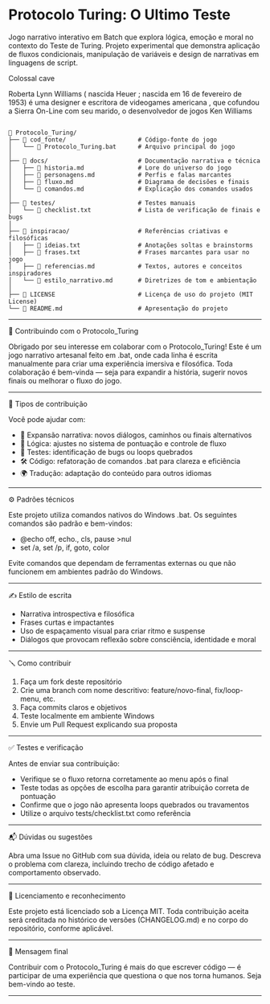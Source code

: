 # Protocolo Turing: O Ultimo Teste
Jogo narrativo interativo em Batch que explora lógica, emoção e moral no contexto do Teste de Turing. Projeto experimental que demonstra aplicação de fluxos condicionais, manipulação de variáveis e design de narrativas em linguagens de script.



Colossal cave 

Roberta Lynn Williams ( nascida  Heuer ; nascida em 16 de fevereiro de 1953) é uma designer e escritora de videogames americana , que cofundou a Sierra On-Line com seu marido, o desenvolvedor de jogos Ken Williams

```text

📁 Protocolo_Turing/
├── 📁 cod_fonte/                    # Código-fonte do jogo  
│   └── 📄 Protocolo_Turing.bat      # Arquivo principal do jogo  
│  
├── 📁 docs/                         # Documentação narrativa e técnica  
│   ├── 📄 historia.md               # Lore do universo do jogo  
│   ├── 📄 personagens.md            # Perfis e falas marcantes  
│   ├── 📄 fluxo.md                  # Diagrama de decisões e finais  
│   └── 📄 comandos.md               # Explicação dos comandos usados  
│  
├── 📁 testes/                       # Testes manuais  
│   └── 📄 checklist.txt             # Lista de verificação de finais e bugs  
│  
├── 📁 inspiracao/                   # Referências criativas e filosóficas  
│   ├── 📄 ideias.txt                # Anotações soltas e brainstorms  
│   ├── 📄 frases.txt                # Frases marcantes para usar no jogo  
│   ├── 📄 referencias.md            # Textos, autores e conceitos inspiradores  
│   └── 📄 estilo_narrativo.md       # Diretrizes de tom e ambientação  
│  
├── 📄 LICENSE                       # Licença de uso do projeto (MIT License)  
└── 📄 README.md                     # Apresentação do projeto 

```

---

🤝 Contribuindo com o Protocolo_Turing

Obrigado por seu interesse em colaborar com o Protocolo_Turing! Este é um jogo narrativo artesanal feito em .bat, onde cada linha é escrita manualmente para criar uma experiência imersiva e filosófica. Toda colaboração é bem-vinda — seja para expandir a história, sugerir novos finais ou melhorar o fluxo do jogo.

---

🧠 Tipos de contribuição

Você pode ajudar com:

- 📜 Expansão narrativa: novos diálogos, caminhos ou finais alternativos  
- 🧩 Lógica: ajustes no sistema de pontuação e controle de fluxo  
- 🧪 Testes: identificação de bugs ou loops quebrados  
- 🛠️ Código: refatoração de comandos .bat para clareza e eficiência  
- 🌍 Tradução: adaptação do conteúdo para outros idiomas

---

⚙️ Padrões técnicos

Este projeto utiliza comandos nativos do Windows .bat. Os seguintes comandos são padrão e bem-vindos:

- @echo off, echo., cls, pause >nul  
- set /a, set /p, if, goto, color

Evite comandos que dependam de ferramentas externas ou que não funcionem em ambientes padrão do Windows.

---

✍️ Estilo de escrita

- Narrativa introspectiva e filosófica  
- Frases curtas e impactantes  
- Uso de espaçamento visual para criar ritmo e suspense  
- Diálogos que provocam reflexão sobre consciência, identidade e moral

---

🪛 Como contribuir

1. Faça um fork deste repositório  
2. Crie uma branch com nome descritivo: feature/novo-final, fix/loop-menu, etc.  
3. Faça commits claros e objetivos  
4. Teste localmente em ambiente Windows  
5. Envie um Pull Request explicando sua proposta

---

✅ Testes e verificação

Antes de enviar sua contribuição:

- Verifique se o fluxo retorna corretamente ao menu após o final  
- Teste todas as opções de escolha para garantir atribuição correta de pontuação  
- Confirme que o jogo não apresenta loops quebrados ou travamentos  
- Utilize o arquivo tests/checklist.txt como referência

---

📬 Dúvidas ou sugestões

Abra uma Issue no GitHub com sua dúvida, ideia ou relato de bug. Descreva o problema com clareza, incluindo trecho de código afetado e comportamento observado.

---

📄 Licenciamento e reconhecimento

Este projeto está licenciado sob a Licença MIT. Toda contribuição aceita será creditada no histórico de versões (CHANGELOG.md) e no corpo do repositório, conforme aplicável.

---

🧭 Mensagem final

Contribuir com o Protocolo_Turing é mais do que escrever código — é participar de uma experiência que questiona o que nos torna humanos. Seja bem-vindo ao teste.

---

